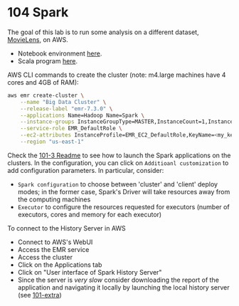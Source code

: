 # 104 Spark

The goal of this lab is to run some analysis on a different dataset, [MovieLens](https://grouplens.org/datasets/movielens/), on AWS.

- Notebook environment [here](../src/main/python/lab104/104-spark-movielens.ipynb).
- Scala program [here](../src/main/scala/lab104/MovieLens.scala).

AWS CLI commands to create the cluster (note: m4.large machines have 4 cores and 4GB of RAM):

```bash
aws emr create-cluster \
    --name "Big Data Cluster" \
    --release-label "emr-7.3.0" \
    --applications Name=Hadoop Name=Spark \
    --instance-groups InstanceGroupType=MASTER,InstanceCount=1,InstanceType=m4.large InstanceGroupType=CORE,InstanceCount=6,InstanceType=m4.large \
    --service-role EMR_DefaultRole \
    --ec2-attributes InstanceProfile=EMR_EC2_DefaultRole,KeyName=<my_key_pair_name> \
    --region "us-east-1"
```

Check the [101-3 Readme](../readmes/101.md#101-3-working-with-spark) to see how to launch the Spark applications on the clusters.
In the configuration, you can click on `Additioanl customization` to add configuration parameters. In particular, consider:
- `Spark configuration` to choose between 'cluster' and 'client' deploy modes; in the former case, Spark's Driver will take resources away from the computing machines
- `Executor` to configure the resources requested for executors (number of executors, cores and memory for each executor)

To connect to the History Server in AWS
- Connect to AWS's WebUI
- Access the EMR service
- Access the cluster
- Click on the Applications tab
- Click on "User interface of Spark History Server"
- Since the server is *very slow* consider downloading the report of the application and navigating it locally by launching the local history server (see [101-extra](../readmes/101.md#101-extra-configuring-your-own-computer))